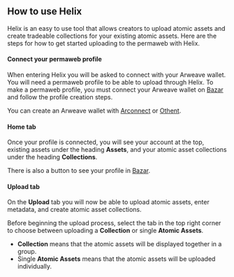 ## How to use Helix

Helix is an easy to use tool that allows creators to upload atomic assets and create tradeable collections for your existing atomic assets. Here are the steps for how to get started uploading to the permaweb with Helix.

#### Connect your permaweb profile

When entering Helix you will be asked to connect with your Arweave wallet. You will need a permaweb profile to be able to upload through Helix. To make a permaweb profile, you must connect your Arweave wallet on [Bazar](https://bazar.arweave.net/#/) and follow the profile creation steps.

You can create an Arweave wallet with [Arconnect](https://www.arconnect.io/) or [Othent](https://othent.io/).

#### Home tab

Once your profile is connected, you will see your account at the top, existing assets under the heading **Assets**, and your atomic asset collections under the heading **Collections**.

There is also a button to see your profile in [Bazar](https://bazar.arweave.net/#/).

#### Upload tab

On the **Upload** tab you will now be able to upload atomic assets, enter metadata, and create atomic asset collections.

Before beginning the upload process, select the tab in the top right corner to choose between uploading a **Collection** or single **Atomic Assets**.

- **Collection** means that the atomic assets will be displayed together in a group.
- Single **Atomic Assets** means that the atomic assets will be uploaded individually.
